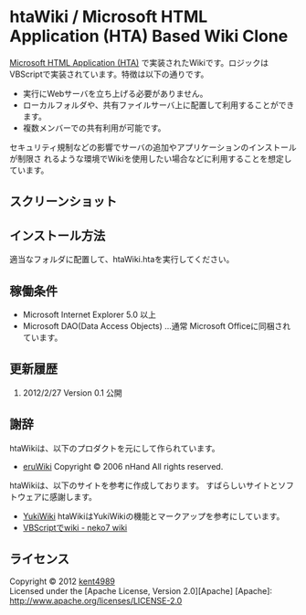 htaWiki / Microsoft HTML Application (HTA) Based Wiki Clone 
======================
[Microsoft HTML Application (HTA)](http://en.wikipedia.org/wiki/HTML_Application)
で実装されたWikiです。ロジックはVBScriptで実装されています。特徴は以下の通りです。

+ 実行にWebサーバを立ち上げる必要がありません。
+ ローカルフォルダや、共有ファイルサーバ上に配置して利用することができます。
+ 複数メンバーでの共有利用が可能です。

セキュリティ規制などの影響でサーバの追加やアプリケーションのインストールが制限さ
れるような環境でWikiを使用したい場合などに利用することを想定しています。

スクリーンショット
------

インストール方法
------
適当なフォルダに配置して、htaWiki.htaを実行してください。

稼働条件
------
+ Microsoft Internet Explorer 5.0 以上
+ Microsoft DAO(Data Access Objects) …通常 Microsoft Officeに同梱されています。

更新履歴
----------
1. 2012/2/27 Version 0.1 公開

謝辞
----------
htaWikiは、以下のプロダクトを元にして作られています。

+ [eruWiki](http://pediandic.web.fc2.com/) Copyright &copy; 2006 nHand All rights reserved.

htaWikiは、以下のサイトを参考に作成しております。
すばらしいサイトとソフトウェアに感謝します。

+ [YukiWiki](http://www.hyuki.com/yukiwiki/) htaWikiはYukiWikiの機能とマークアップを参考にしています。
+ [VBScriptでwiki - neko7 wiki](http://www.forgetmenot.jp/index.cgi?page=VBScript%A4%C7wiki)

ライセンス
----------
Copyright &copy; 2012 [kent4989](http://agnozingdays.hatenablog.com/)  
Licensed under the [Apache License, Version 2.0][Apache] 
[Apache]: http://www.apache.org/licenses/LICENSE-2.0

